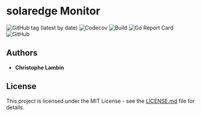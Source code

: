 # solaredge Monitor
![GitHub tag (latest by date)](https://img.shields.io/github/v/tag/clambin/solaredge-monitor?color=green&label=Release&style=plastic)
![Codecov](https://img.shields.io/codecov/c/gh/clambin/solaredge-monitor?style=plastic)
![Build](https://github.com/clambin/solaredge-monitor/workflows/Build/badge.svg)
![Go Report Card](https://goreportcard.com/badge/github.com/clambin/solaredge-monitor)
![GitHub](https://img.shields.io/github/license/clambin/solaredge-monitor?style=plastic)

## Authors

* **Christophe Lambin**

## License

This project is licensed under the MIT License - see the [LICENSE.md](LICENSE.md) file for details.
